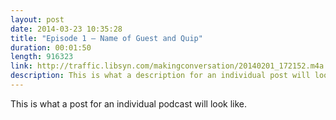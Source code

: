 ```yaml
---
layout: post
date: 2014-03-23 10:35:28
title: "Episode 1 – Name of Guest and Quip"
duration: 00:01:50
length: 916323
link: http://traffic.libsyn.com/makingconversation/20140201_172152.m4a
description: This is what a description for an individual post will look like.
---
```


This is what a post for an individual podcast will look like.